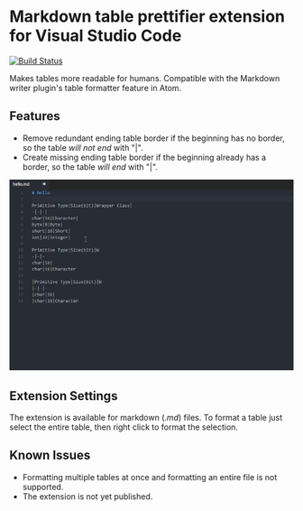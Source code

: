 # Markdown table prettifier extension for Visual Studio Code

[![Build Status](https://travis-ci.org/darkriszty/MarkdownTablePrettify-VSCodeExt.svg?branch=master)](https://travis-ci.org/darkriszty/MarkdownTablePrettify-VSCodeExt)

Makes tables more readable for humans. Compatible with the Markdown writer plugin's table formatter feature in Atom.

## Features

- Remove redundant ending table border if the beginning has no border, so the table _will not end_ with "|".
- Create missing ending table border if the beginning already has a border, so the table _will end_ with "|".

![feature X](assets/animation.gif)

## Extension Settings

The extension is available for markdown (_.md_) files. To format a table just select the entire table, then right click to format the selection.

## Known Issues

- Formatting multiple tables at once and formatting an entire file is not supported.
- The extension is not yet published.